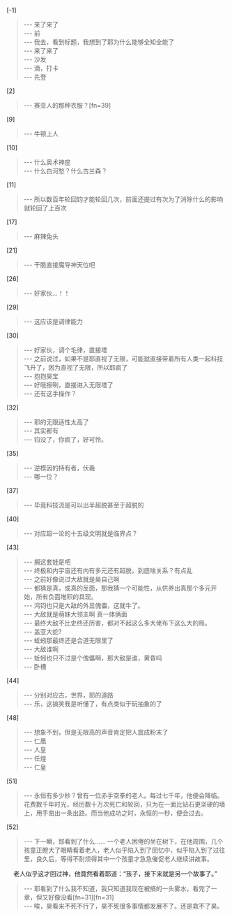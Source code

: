
[-1] 
>--- 来了来了<br>
>--- 前<br>
>--- 我去，看到标题，我想到了耶为什么能够全知全能了<br>
>--- 来了来了<br>
>--- 沙发<br>
>--- 滴，打卡<br>
>--- 先登<br>

[2] 
>--- 赛亚人的那种衣服？[fn=39]<br>

[9] 
>--- 牛顿上人<br>

[10] 
>--- 什么奥术神座<br>
>--- 什么白河愁？什么古兰森？<br>

[11] 
>--- 所以数百年轮回钧才能轮回几次，前面还提过有次为了消除什么的影响就轮回了上百次<br>

[17] 
>--- 麻辣兔头<br>

[21] 
>--- 干脆直接魔导神天位吧<br>

[26] 
>--- 好家伙…！！<br>

[29] 
>--- 这应该是调律能力<br>

[30] 
>--- 好家伙，调个毛律，直接塔<br>
>--- 之前说过，如果不是耶直视了无限，可能就直接带着所有人类一起科技飞升了，因为直视了无限，所以耶疯了<br>
>--- 抱抱昊宝<br>
>--- 好哦擦咧，直接进入无限塔了<br>
>--- 还有这手操作？<br>

[32] 
>--- 耶的无限适性太高了<br>
>--- 其实都有<br>
>--- 钧没了，你疯了，好可怜。<br>

[35] 
>--- 逆模因的持有者，伏羲<br>
>--- 哪一位？<br>

[37] 
>--- 毕竟科技流是可以出半超脱甚至于超脱的<br>

[40] 
>--- 对应超一论的十五级文明就是临界点？<br>

[43] 
>--- 搁这套娃是吧<br>
>--- 终极和内宇宙还有内有多元还有超脱，到底啥关系？有点乱<br>
>--- 之前好像说过大敌就是昊自己啊<br>
>--- 都猜是真，或真的反面，那我猜一个可能性，从供养出真那个多元开始，所有负面堆积的具现。<br>
>--- 鸿钧也只是大敌的外显傀儡，这就牛了。<br>
>--- 大敌就是萌妹大领主啊 真一体俩面<br>
>--- 最终大敌不比史终还历害，都对不起这么多大佬布下这么大的局。<br>
>--- 盖亚大蛇?<br>
>--- 蚯蚓那最终还是合道无限里了<br>
>--- 大敌谁啊<br>
>--- 蚯蚓也只不过是个傀儡啊，那大敌是谁，黄昏吗<br>
>--- 卧槽<br>

[44] 
>--- 分别对应古，世界，耶的道路<br>
>--- 乐，这搞笑我是听懂了，有点类似于玩抽象的了<br>

[48] 
>--- 想象不到，但是无限高的声音肯定把人震成粉末了<br>
>--- 仁凰<br>
>--- 人皇<br>
>--- 任煌<br>
>--- 仁皇<br>

[51] 
>--- 永恒有多少秒？曾有一位赤手空拳的老人。每过七千年，他便会降临。花费数千年时光，经历数十万次死亡和轮回，只为在一面比钻石更坚硬的墙上，用手凿出一条出路。而当他成功之时，永恒的一秒，便会过去。​<br>

[52] 
>--- 下一瞬，耶看到了什么……
        一个老人困倦的坐在树下，在他周围，几个孩童正瞪大了眼睛看着老人，老人似乎陷入到了回忆中，似乎陷入到了过往里，良久后，等得不耐烦得其中一个孩童才急急催促老人继续讲故事。

    老人似乎这才回过神，他竟然看着耶道：“孩子，接下来就是另一个故事了。”<br>
>--- 耶看到了什么我不知道，我只知道我现在被搞的一头雾水，看完了一章，但又好像没看[fn=31][fn=31]<br>
>--- 唉，昊看来不死不行了，昊不死很多事情都发展不了。还是救不了昊。<br>
